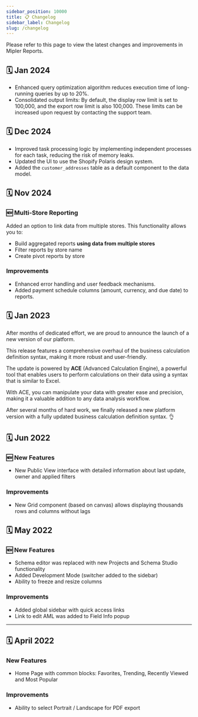 ```yaml
---
sidebar_position: 10000
title: 📋 Changelog
sidebar_label: Changelog
slug: /changelog
---
```


Please refer to this page to view the latest changes and improvements in Mipler Reports.

## 🗓️ Jan 2024

* Enhanced query optimization algorithm reduces execution time of long-running queries by up to 20%.
* Consolidated output limits: By default, the display row limit is set to 100,000, and the export row limit is also 100,000. These limits can be increased upon request by contacting the support team.

## 🗓️ Dec 2024

* Improved task processing logic by implementing independent processes for each task, reducing the risk of memory leaks.
* Updated the UI to use the Shopify Polaris design system.
* Added the `customer_addresses` table as a default component to the data model.

## 🗓️ Nov 2024

### 🆕 Multi-Store Reporting

Added an option to link data from multiple stores. This functionality allows you to:
  * Build aggregated reports **using data from multiple stores**
  * Filter reports by store name
  * Create pivot reports by store

### Improvements
* Enhanced error handling and user feedback mechanisms.
* Added payment schedule columns (amount, currency, and due date) to reports.

## 🗓️ Jan 2023

After months of dedicated effort, we are proud to announce the launch of a new version of our platform.

This release features a comprehensive overhaul of the business calculation definition syntax, making it more robust and user-friendly.

The update is powered by **ACE** (Advanced Calculation Engine), a powerful tool that enables users to perform calculations on their data using a syntax that is similar to Excel.

With ACE, you can manipulate your data with greater ease and precision, making it a valuable addition to any data analysis workflow.

After several months of hard work, we finally released a new platform version with a fully updated business calculation definition syntax.  👌

## 🗓️ Jun 2022

### 🆕 New Features

* New Public View interface with detailed information about last update, owner and applied filters

### Improvements

* New Grid component (based on canvas) allows displaying thousands rows and columns without lags

## 🗓️ May 2022

### 🆕 New Features 
*  Schema editor was replaced with new Projects and Schema Studio functionality
*   Added Development Mode (switcher added to the sidebar)
*  Ability to freeze and resize columns

### Improvements

* Added global sidebar with quick access links
* Link to edit AML was added to Field Info popup

---

## 🗓️ April 2022

### New Features

* Home Page with common blocks: Favorites, Trending, Recently Viewed and Most Popular

### Improvements

* Ability to select Portrait / Landscape for PDF export

